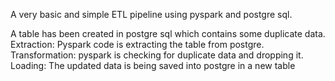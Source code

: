 A very basic and simple ETL pipeline using pyspark and postgre sql.

A table has been created in postgre sql which contains some duplicate data.
Extraction: Pyspark code is extracting the table from postgre.
Transformation: pyspark is checking for duplicate data and dropping it.
Loading: The updated data is being saved into postgre in a new table
